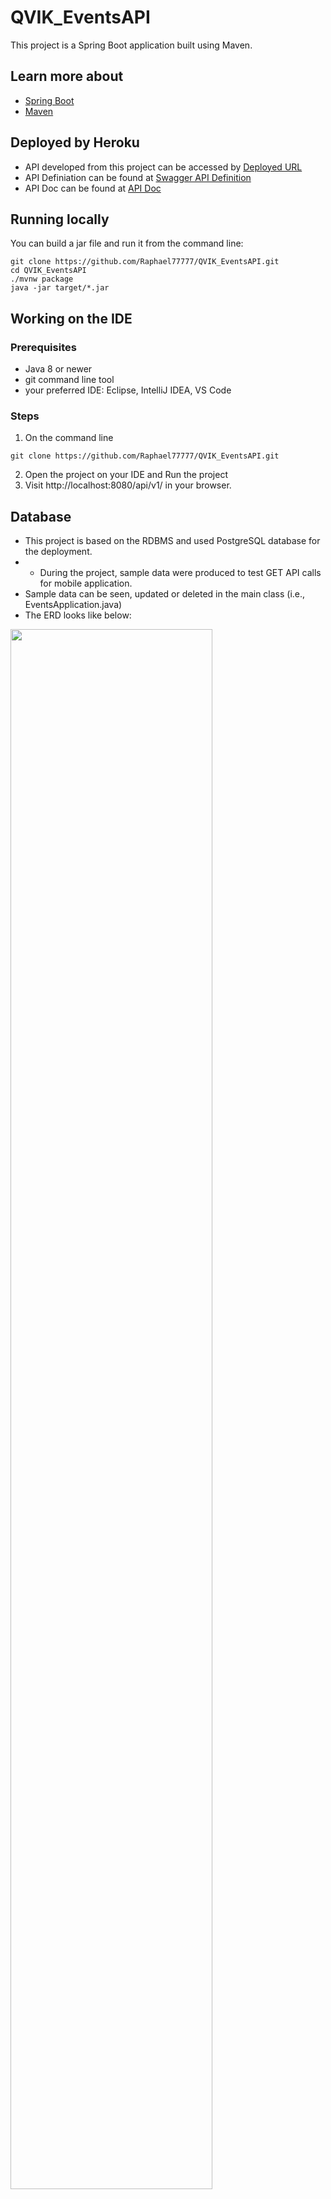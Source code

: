 # QVIK_EventsAPI
This project is a Spring Boot application built using Maven.
  ## Learn more about
  * [Spring Boot](https://spring.io/projects/spring-boot)
  * [Maven](https://maven.apache.org/)
  
## Deployed by Heroku
* API developed from this project can be accessed by [Deployed URL](https://qvik.herokuapp.com/api/v1/)
* API Definiation can be found at [Swagger API Definition](https://qvik.herokuapp.com/swagger-ui/index.html?configUrl=/api-docs/swagger-config)
* API Doc can be found at [API Doc](https://qvik.herokuapp.com/swagger-ui/index.html?configUrl=/api-docs/swagger-config)


## Running locally
You can build a jar file and run it from the command line:

```
git clone https://github.com/Raphael77777/QVIK_EventsAPI.git
cd QVIK_EventsAPI
./mvnw package
java -jar target/*.jar
```

## Working on the IDE
### Prerequisites
* Java 8 or newer
* git command line tool
* your preferred IDE: Eclipse, IntelliJ IDEA, VS Code


### Steps
1. On the command line
```
git clone https://github.com/Raphael77777/QVIK_EventsAPI.git
```

2. Open the project on your IDE and Run the project
3. Visit http://localhost:8080/api/v1/ in your browser.


## Database
* This project is based on the RDBMS and used PostgreSQL database for the deployment. 
* * During the project, sample data were produced to test GET API calls for mobile application. 
* Sample data can be seen, updated or deleted in the main class (i.e., EventsApplication.java)  
* The ERD looks like below:
<img width="80%" src="https://user-images.githubusercontent.com/69889362/116440284-fff88e80-a858-11eb-9be4-a40c3ca27ed1.png"/>


